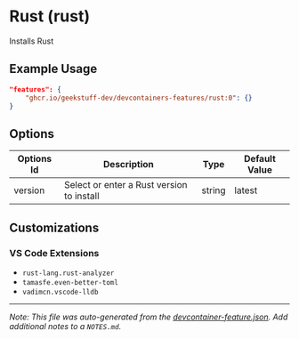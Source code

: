 
# Rust (rust)

Installs Rust

## Example Usage

```json
"features": {
    "ghcr.io/geekstuff-dev/devcontainers-features/rust:0": {}
}
```

## Options

| Options Id | Description | Type | Default Value |
|-----|-----|-----|-----|
| version | Select or enter a Rust version to install | string | latest |

## Customizations

### VS Code Extensions

- `rust-lang.rust-analyzer`
- `tamasfe.even-better-toml`
- `vadimcn.vscode-lldb`



---

_Note: This file was auto-generated from the [devcontainer-feature.json](https://github.com/geekstuff-dev/devcontainers-features/blob/main/src/rust/devcontainer-feature.json).  Add additional notes to a `NOTES.md`._

